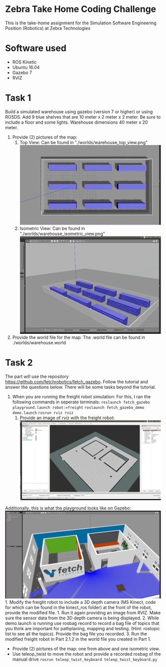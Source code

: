# Zebra Take Home Coding Challenge
This is the take-home assignment for the Simulation Software Engineering Position (Robotics) at Zebra Technologies

# Software used
- ROS Kinetic
- Ubuntu 16.04
- Gazebo 7
- RVIZ

# Task 1
Build a simulated warehouse using gazebo (version 7 or higher) or using ROSDS. Add 9 blue shelves that are 10 meter x 2 meter x 2 meter. Be sure to include a floor and some lights. Warehouse dimensions 40 meter x 20 meter.

1. Provide (2) pictures of the map:
	1. Top View: Can be found in "./worlds/warehouse_top_view.png"
![Top View Image](https://github.com/varunsampat30/zebra_coding_challenge/blob/main/worlds/warehouse_top_view.png?raw=true)
	2. Isometric View: Can be found in "./worlds/warehouse_isometric_view.png" 
![Isometric View Image](https://github.com/varunsampat30/zebra_coding_challenge/blob/main/worlds/warehouse_isometric_view.png?raw=true)
2. Provide the world file for the map: The .world file can be found in ./worlds/warehouse.world


# Task 2
The part will use the repository https://github.com/fetchrobotics/fetch_gazebo. Follow the tutorial and answer the questions below. There will be some tasks beyond the tutorial. 
1. When you are running the freight robot simulation:
For this, I ran the following commands in seperate terminals:
  `roslaunch fetch_gazebo playground.launch robot:=freight`
  `roslaunch fetch_gazebo_demo demo.launch`
  `rosrun rviz rviz`
	1. Provide an image of rviz with the freight robot: 
![RVIZ Image](https://github.com/varunsampat30/zebra_coding_challenge/blob/main/figs/freight_robot_rviz.png?raw=true)

Additionally, this is what the playground looks like on Gazebo:
![Playground Gazebo Image](https://github.com/varunsampat30/zebra_coding_challenge/blob/main/figs/playground_launch.png?raw=true)
	1. Modify the freight robot to include a 3D depth camera (MS Kinect, code for which can be found in the kinect_ros folder) at the front of the robot, provide the modified file.
	1. Run it again providing an image from RVIZ. Make sure the sensor data from the 3D depth camera is being displayed. 
2. While demo.launch is running use rosbag record to record a bag file of topics that you think are important for pathplaning, mapping and testing. (Hint: rostopic list to see all the topics). Provide the bag file you recorded.
3. Run the modified freight robot in Part 2.1.2 in the world file you created in Part 1.
  - Provide (2) pictures of the map: one from above and one isometric view.
  - Use teleop_twist to move the robot and provide a recorded rosbag of the manual drive
  `rosrun teleop_twist_keyboard teleop_twist_keyboard.py`

